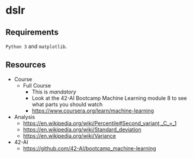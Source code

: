 # dslr

## Requirements

``Python 3`` and ``matplotlib``.

## Resources

* Course
	* Full Course
		* This is *mandatory*
		* Look at the 42-AI Bootcamp Machine Learning module 8 to see what parts you should watch
		* https://www.coursera.org/learn/machine-learning
* Analysis
	* https://en.wikipedia.org/wiki/Percentile#Second_variant,_C_=_1
	* https://en.wikipedia.org/wiki/Standard_deviation
	* https://en.wikipedia.org/wiki/Variance
* 42-AI
	* https://github.com/42-AI/bootcamp_machine-learning
